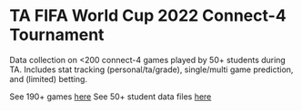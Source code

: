 # TA FIFA World Cup 2022 Connect-4 Tournament

Data collection on <200 connect-4 games played by 50+ students during TA. Includes stat tracking (personal/ta/grade), single/multi game prediction, and (limited) betting.

See 190+ games [here](./data/games/)
See 50+ student data files [here](./data/players/)


